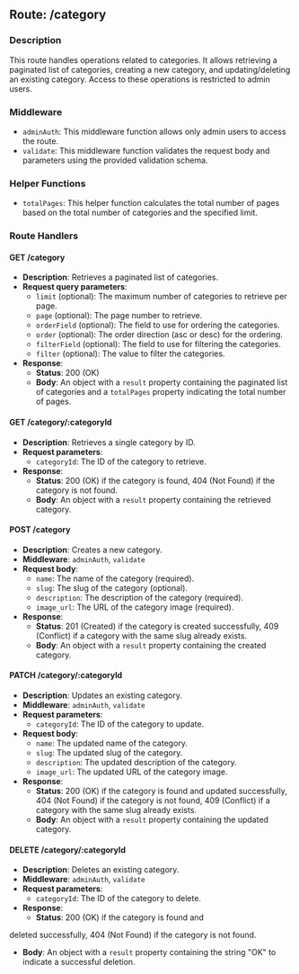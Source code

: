 ## Route: /category

### Description

This route handles operations related to categories. It allows retrieving a paginated list of categories, creating a new category, and updating/deleting an existing category. Access to these operations is restricted to admin users.

### Middleware

- `adminAuth`: This middleware function allows only admin users to access the route.
- `validate`: This middleware function validates the request body and parameters using the provided validation schema.

### Helper Functions

- `totalPages`: This helper function calculates the total number of pages based on the total number of categories and the specified limit.

### Route Handlers

#### GET /category

- **Description**: Retrieves a paginated list of categories.
- **Request query parameters**:
  - `limit` (optional): The maximum number of categories to retrieve per page.
  - `page` (optional): The page number to retrieve.
  - `orderField` (optional): The field to use for ordering the categories.
  - `order` (optional): The order direction (asc or desc) for the ordering.
  - `filterField` (optional): The field to use for filtering the categories.
  - `filter` (optional): The value to filter the categories.
- **Response**:
  - **Status**: 200 (OK)
  - **Body**: An object with a `result` property containing the paginated list of categories and a `totalPages` property indicating the total number of pages.

#### GET /category/:categoryId

- **Description**: Retrieves a single category by ID.
- **Request parameters**:
  - `categoryId`: The ID of the category to retrieve.
- **Response**:
  - **Status**: 200 (OK) if the category is found, 404 (Not Found) if the category is not found.
  - **Body**: An object with a `result` property containing the retrieved category.

#### POST /category

- **Description**: Creates a new category.
- **Middleware**: `adminAuth`, `validate`
- **Request body**:
  - `name`: The name of the category (required).
  - `slug`: The slug of the category (optional).
  - `description`: The description of the category (required).
  - `image_url`: The URL of the category image (required).
- **Response**:
  - **Status**: 201 (Created) if the category is created successfully, 409 (Conflict) if a category with the same slug already exists.
  - **Body**: An object with a `result` property containing the created category.

#### PATCH /category/:categoryId

- **Description**: Updates an existing category.
- **Middleware**: `adminAuth`, `validate`
- **Request parameters**:
  - `categoryId`: The ID of the category to update.
- **Request body**:
  - `name`: The updated name of the category.
  - `slug`: The updated slug of the category.
  - `description`: The updated description of the category.
  - `image_url`: The updated URL of the category image.
- **Response**:
  - **Status**: 200 (OK) if the category is found and updated successfully, 404 (Not Found) if the category is not found, 409 (Conflict) if a category with the same slug already exists.
  - **Body**: An object with a `result` property containing the updated category.

#### DELETE /category/:categoryId

- **Description**: Deletes an existing category.
- **Middleware**: `adminAuth`, `validate`
- **Request parameters**:
  - `categoryId`: The ID of the category to delete.
- **Response**:
  - **Status**: 200 (OK) if the category is found and

 deleted successfully, 404 (Not Found) if the category is not found.
  - **Body**: An object with a `result` property containing the string "OK" to indicate a successful deletion.